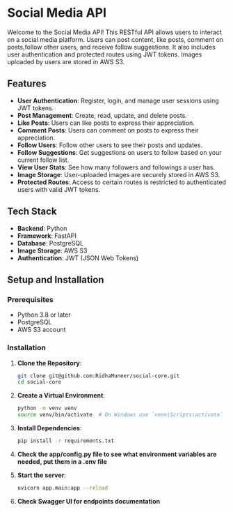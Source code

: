 # Social Media API

Welcome to the Social Media API! This RESTful API allows users to interact on a social media platform. Users can post content, like posts, comment on posts,follow other users, and receive follow suggestions. It also includes user authentication and protected routes using JWT tokens. Images uploaded by users are stored in AWS S3.

## Features

- **User Authentication**: Register, login, and manage user sessions using JWT tokens.
- **Post Management**: Create, read, update, and delete posts.
- **Like Posts**: Users can like posts to express their appreciation.
- **Comment Posts**: Users can comment on posts to express their appreciation.
- **Follow Users**: Follow other users to see their posts and updates.
- **Follow Suggestions**: Get suggestions on users to follow based on your current follow list.
- **View User Stats**: See how many followers and followings a user has.
- **Image Storage**: User-uploaded images are securely stored in AWS S3.
- **Protected Routes**: Access to certain routes is restricted to authenticated users with valid JWT tokens.

## Tech Stack

- **Backend**: Python
- **Framework**: FastAPI
- **Database**: PostgreSQL
- **Image Storage**: AWS S3
- **Authentication**: JWT (JSON Web Tokens)

## Setup and Installation

### Prerequisites

- Python 3.8 or later
- PostgreSQL
- AWS S3 account

### Installation

1. **Clone the Repository**:
   ```bash
   git clone git@github.com:RidhaMuneer/social-core.git
   cd social-core
    ```

2. **Create a Virtual Environment**:
    ```bash
    python -m venv venv
    source venv/bin/activate  # On Windows use `venv\Scripts\activate`
    ```

3. **Install Dependencies**:
    ```bash
    pip install -r requirements.txt
    ```

4. **Check the app/config.py file to see what environment variables are needed, put them in a .env file**

5. **Start the server**:
    ```bash
    uvicorn app.main:app --reload
    ```

6. **Check Swagger UI for endpoints documentation**